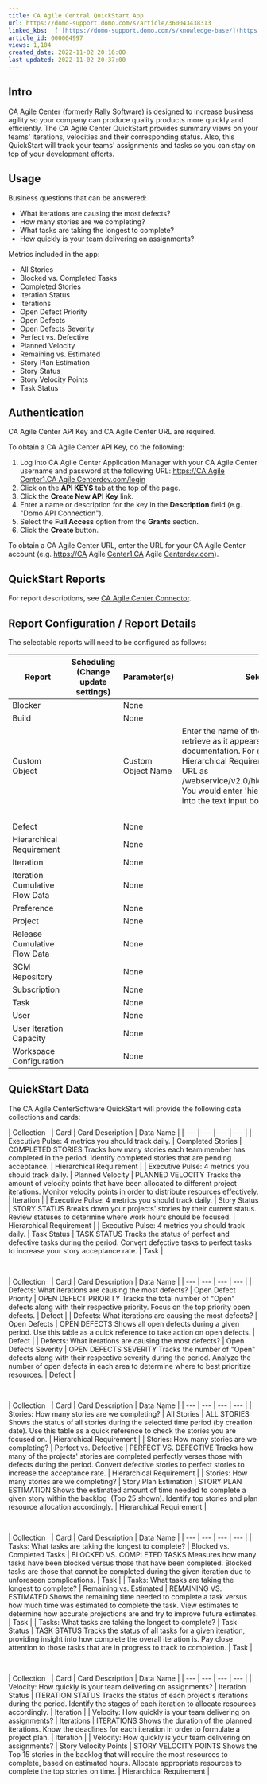 ```yaml
---
title: CA Agile Central QuickStart App
url: https://domo-support.domo.com/s/article/360043438313
linked_kbs:  ['[https://domo-support.domo.com/s/knowledge-base/](https://domo-support.domo.com/s/knowledge-base/)', '[https://domo-support.domo.com/s/](https://domo-support.domo.com/s/)', '[https://domo-support.domo.com/s/topic/0TO5w000000ZampGAC](https://domo-support.domo.com/s/topic/0TO5w000000ZampGAC)', '[https://domo-support.domo.com/s/topic/0TO5w000000Zan9GAC](https://domo-support.domo.com/s/topic/0TO5w000000Zan9GAC)', '[https://domo-support.domo.com/s/article/360042930354](https://domo-support.domo.com/s/article/360042930354)', '[https://domo-support.domo.com/s/article/360043438313](https://domo-support.domo.com/s/article/360043438313)', '[https://domo-support.domo.com/s/topic/0TO5w000000Zan9GAC/available-apps](https://domo-support.domo.com/s/topic/0TO5w000000Zan9GAC/available-apps)', '[https://domo-support.domo.com/s/article/360043429933](https://domo-support.domo.com/s/article/360043429933)', '[https://domo-support.domo.com/s/article/360043429953](https://domo-support.domo.com/s/article/360043429953)', '[https://domo-support.domo.com/s/article/360042925494](https://domo-support.domo.com/s/article/360042925494)', '[https://domo-support.domo.com/s/article/360043429913](https://domo-support.domo.com/s/article/360043429913)', '[https://domo-support.domo.com/s/article/4408174643607](https://domo-support.domo.com/s/article/4408174643607)', '[https://domo-support.domo.com/s/login/](https://domo-support.domo.com/s/login/)']
article_id: 000004997
views: 1,104
created_date: 2022-11-02 20:16:00
last updated: 2022-11-02 20:37:00
---
```




Intro
-----


CA Agile Center (formerly Rally Software) is designed to increase business agility so your company can produce quality products more quickly and efficiently. The CA Agile Center QuickStart provides summary views on your teams' iterations, velocities and their corresponding status. Also, this QuickStart will track your teams' assignments and tasks so you can stay on top of your development efforts.


Usage
-----


Business questions that can be answered:


* What iterations are causing the most defects?
* How many stories are we completing?
* What tasks are taking the longest to complete?
* How quickly is your team delivering on assignments?


Metrics included in the app:


* All Stories
* Blocked vs. Completed Tasks
* Completed Stories
* Iteration Status
* Iterations
* Open Defect Priority
* Open Defects
* Open Defects Severity
* Perfect vs. Defective
* Planned Velocity
* Remaining vs. Estimated
* Story Plan Estimation
* Story Status
* Story Velocity Points
* Task Status


Authentication
--------------


CA Agile Center API Key and CA Agile Center URL are required. 


To obtain a CA Agile Center API Key, do the following:


1. Log into CA Agile Center Application Manager with your CA Agile Center username and password at the following URL: [https://CA Agile Center1.CA Agile Centerdev.com/login](https://rally1.rallydev.com/login "https://rally1.rallydev.com/login")
2. Click on the **API KEYS** tab at the top of the page.
3. Click the **Create New API Key** link.
4. Enter a name or description for the key in the **Description** field (e.g. "Domo API Connection").
5. Select the **Full Access** option from the **Grants** section.
6. Click the **Create** button.


To obtain a CA Agile Center URL, enter the URL for your CA Agile Center account (e.g. <https://CA> Agile [Center1.CA](http://Center1.CA) Agile [Centerdev.com](http://Centerdev.com)).


QuickStart Reports
------------------


For report descriptions, see [CA Agile Center Connector](/s/article/360042930354).


Report Configuration / Report Details
-------------------------------------


The selectable reports will need to be configured as follows:




| Report | Scheduling (Change update settings) | Parameter(s) | Selection |
| --- | --- | --- | --- |
| Blocker |   | None |   |
| Build |   | None |   |
| Custom Object |   | Custom Object Name | Enter the name of the object you want to retrieve as it appears in the API documentation. For example, the Hierarchical Requirement object shows the URL as /webservice/v2.0/hierarchicalrequirement/. You would enter 'hierarchicalrequirement' into the text input box.
  |
| Defect |   | None |   |
| Hierarchical Requirement |   | None |   |
| Iteration |   | None |   |
| Iteration Cumulative Flow Data |   | None |   |
| Preference |   | None |   |
| Project |   | None |   |
| Release Cumulative Flow Data |   | None |   |
| SCM Repository |   | None |   |
| Subscription |   | None |   |
| Task |   | None |   |
| User |   | None |   |
| User Iteration Capacity |   | None |   |
| Workspace Configuration |   | None |   |


QuickStart Data
---------------


The CA Agile CenterSoftware QuickStart will provide the following data collections and cards:




| Collection
  | Card | Card Description | Data Name |
| --- | --- | --- | --- |
| Executive Pulse: 4 metrics you should track daily. | Completed Stories | COMPLETED STORIES Tracks how many stories each team member has completed in the period. Identify completed stories that are pending acceptance. | Hierarchical Requirement |
| Executive Pulse: 4 metrics you should track daily. | Planned Velocity | PLANNED VELOCITY Tracks the amount of velocity points that have been allocated to different project iterations. Monitor velocity points in order to distribute resources effectively. | Iteration |
| Executive Pulse: 4 metrics you should track daily. | Story Status | STORY STATUS Breaks down your projects' stories by their current status.  Review statuses to determine where work hours should be focused. | Hierarchical Requirement |
| Executive Pulse: 4 metrics you should track daily. | Task Status | TASK STATUS Tracks the status of perfect and defective tasks during the period. Convert defective tasks to perfect tasks to increase your story acceptance rate. | Task |


 




| Collection
  | Card | Card Description | Data Name |
| --- | --- | --- | --- |
| Defects: What iterations are causing the most defects? | Open Defect Priority | OPEN DEFECT PRIORITY Tracks the total number of "Open" defects along with their respective priority. Focus on the top priority open defects. | Defect |
| Defects: What iterations are causing the most defects? | Open Defects | OPEN DEFECTS Shows all open defects during a given period. Use this table as a quick reference to take action on open defects. | Defect |
| Defects: What iterations are causing the most defects? | Open Defects Severity | OPEN DEFECTS SEVERITY Tracks the number of "Open" defects along with their respective severity during the period. Analyze the number of open defects in each area to determine where to best prioritize resources. | Defect |


 




| Collection
  | Card | Card Description | Data Name |
| --- | --- | --- | --- |
| Stories: How many stories are we completing? | All Stories | ALL STORIES Shows the status of all stories during the selected time period (by creation date). Use this table as a quick reference to check the stories you are focused on. | Hierarchical Requirement |
| Stories: How many stories are we completing? | Perfect vs. Defective | PERFECT VS. DEFECTIVE Tracks how many of the projects' stories are completed perfectly verses those with defects during the period. Convert defective stories to perfect stories to increase the acceptance rate. | Hierarchical Requirement |
| Stories: How many stories are we completing? | Story Plan Estimation | STORY PLAN ESTIMATION Shows the estimated amount of time needed to complete a given story within the backlog  (Top 25 shown). Identify top stories and plan resource allocation accordingly. | Hierarchical Requirement |


 




| Collection
  | Card | Card Description | Data Name |
| --- | --- | --- | --- |
| Tasks: What tasks are taking the longest to complete? | Blocked vs. Completed Tasks | BLOCKED VS. COMPLETED TASKS Measures how many tasks have been blocked versus those that have been completed. Blocked tasks are those that cannot be completed during the given iteration due to unforeseen complications. | Task |
| Tasks: What tasks are taking the longest to complete? | Remaining vs. Estimated | REMAINING VS. ESTIMATED Shows the remaining time needed to complete a task versus how much time was estimated to complete the task. View estimates to determine how accurate projections are and try to improve future estimates. | Task |
| Tasks: What tasks are taking the longest to complete? | Task Status | TASK STATUS Tracks the status of all tasks for a given iteration, providing insight into how complete the overall iteration is. Pay close attention to those tasks that are in progress to track to completion. | Task |


 




| Collection
  | Card | Card Description | Data Name |
| --- | --- | --- | --- |
| Velocity: How quickly is your team delivering on assignments? | Iteration Status | ITERATION STATUS Tracks the status of each project's iterations during the period. Identify the stages of each iteration to allocate resources accordingly. | Iteration |
| Velocity: How quickly is your team delivering on assignments? | Iterations | ITERATIONS Shows the duration of the planned iterations. Know the deadlines for each iteration in order to formulate a project plan. | Iteration |
| Velocity: How quickly is your team delivering on assignments? | Story Velocity Points | STORY VELOCITY POINTS Shows the Top 15 stories in the backlog that will require the most resources to complete, based on estimated hours. Allocate appropriate resources to complete the top stories on time. | Hierarchical Requirement |


 

